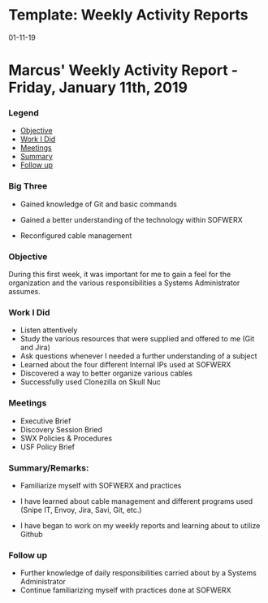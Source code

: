 # Template: Weekly Activity Reports
01-11-19
# Marcus' Weekly Activity Report - Friday, January 11th, 2019
### Legend
 - [Objective](#objective)
 - [Work I Did](#work-i-did)
 - [Meetings](#meetings)
 - [Summary](#summary)
 - [Follow up](#follow-up)

### Big Three

- Gained knowledge of Git and basic commands

- Gained a better understanding of the technology within SOFWERX

- Reconfigured cable management 

### Objective

During this first week, it was important for me to gain a feel for the organization and the various responsibilities a Systems Administrator assumes. 

### Work I Did

- Listen attentively
- Study the various resources that were supplied and offered to me (Git and Jira)
- Ask questions whenever I needed a further understanding of a subject 
- Learned about the four different Internal IPs used at SOFWERX
- Discovered a way to better organize various cables
- Successfully used Clonezilla on Skull Nuc


### Meetings
  - Executive Brief
  - Discovery Session Bried
  - SWX Policies & Procedures
  - USF Policy Brief

### Summary/Remarks:

- Familiarize myself with SOFWERX and practices

- I have learned about cable management and different programs used (Snipe IT, Envoy, Jira, Savi, Git, etc.)

- I have began to work on my weekly reports and learning about to utilize Github


### Follow up

- Further knowledge of daily responsibilities carried about by a Systems Administrator 
- Continue familiarizing myself with practices done at SOFWERX

